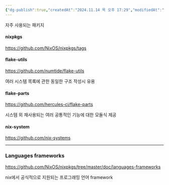 ```yaml
---
{"dg-publish":true,"createdAt":"2024.11.14 목 오후 17:29","modifiedAt":"2024.11.20 수 오후 17:30","tags":["nix","nix_flake"],"permalink":"/Dev/nix/packages/","dgPassFrontmatter":true}
---
```



자주 사용되는 패키지


#### nixpkgs
https://github.com/NixOS/nixpkgs/tags


#### flake-utils
https://github.com/numtide/flake-utils

여러 시스템 목록에 관한 동일한 구조 작성시 유용 

#### flake-parts
https://github.com/hercules-ci/flake-parts

시스템 외 재사용되는 여러 공통적인 기능에 대한 모듈식 제공

#### nix-system
https://github.com/nix-systems


--- 
### Languages frameworks
https://github.com/NixOS/nixpkgs/tree/master/doc/languages-frameworks

nix에서 공식적으로 지원되는 프로그래밍 언어 framework